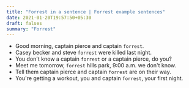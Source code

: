 ```yaml
---
title: "Forrest in a sentence | Forrest example sentences"
date: 2021-01-20T19:57:50+05:30
draft: falses
summary: "Forrest"
---
```

- Good morning, captain pierce and captain `forrest`.
- Casey becker and steve `forrest` were killed last night.
- You don't know a captain `forrest` or a captain pierce, do you?
- Meet me tomorrow, `forrest` hills park, 9:00 a.m. we don't know.
- Tell them captain pierce and captain `forrest` are on their way.
- You're getting a workout, you and captain `forrest`, your first night.
                 
